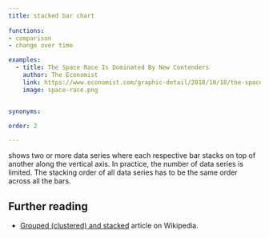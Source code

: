 ```yaml
---
title: stacked bar chart
  
functions:
- comparison
- change over time

examples:
  - title: The Space Race Is Dominated By New Contenders
    author: The Economist
    link: https://www.economist.com/graphic-detail/2018/10/18/the-space-race-is-dominated-by-new-contenders
    image: space-race.png


synonyms:

order: 2

---
```


shows two or more data series where each respective bar stacks on top of another along the vertical axis.  In practice, the number of data series is limited. The stacking order of all data series has to be the same order across all the bars.

<!--more-->


## Further reading
- [Grouped (clustered) and stacked](https://en.wikipedia.org/wiki/Bar_chart#Grouped_(clustered)_and_stacked) article on Wikipedia.
